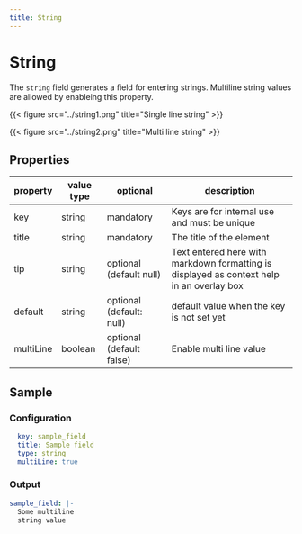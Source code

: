 ```yaml
---
title: String
---
```


# String

The `string` field generates a field for entering strings. Multiline string
values are allowed by enableing this property.

{{< figure src="../string1.png" title="Single line string" >}}

{{< figure src="../string2.png" title="Multi line string" >}}

## Properties

| property  | value type | optional                 | description                                                                               |
|-----------|------------|--------------------------|-------------------------------------------------------------------------------------------|
| key       | string     | mandatory                | Keys are for internal use and must be unique                                              |
| title     | string     | mandatory                | The title of the element                                                                  |
| tip       | string     | optional (default null)  | Text entered here with markdown formatting is displayed as context help in an overlay box |
| default   | string     | optional (default: null) | default value when the key is not set yet                                                 |
| multiLine | boolean    | optional (default false) | Enable multi line value                                                                   |

## Sample

### Configuration

```yaml
  key: sample_field
  title: Sample field
  type: string
  multiLine: true
```

### Output

```yaml
sample_field: |-
  Some multiline
  string value
```
